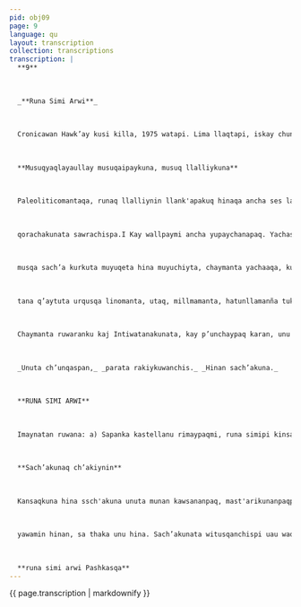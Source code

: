 ```yaml
---
pid: obj09
page: 9
language: qu
layout: transcription
collection: transcriptions
transcription: |
  **9**
  
  
  
  _**Runa Simi Arwi**_
  
  
  
  Cronicawan Hawk’ay kusi killa, 1975 watapi. Lima llaqtapi, iskay chunka isqonniyuq p’unchay
  
  
  
  **Musuqyaqlayaullay musuqaipaykuna, musuq llalliykuna**
  
  
  
  Paleoliticomantaqa, runaq llalliynin llank'apakuq hinaqa ancha ses laran. Mana allin wanphuyug, mana allin challwaqkunawan, tutap’unchay chayllaman watasqa Lsqs.. Ichatagmi, Paleolitico runaqa kamasqan imay mana llank'anakunata llalliy tiqsikunata churaspa. Paymi wallpaqa nawch' patayuq rumita. rumita huj rumiwan: p aldspa. Paymi ninata rikhurichimun paypaq lananpaq. Manan kay pachapi nina tarikuqchu, illapakunallapi kasqa, chaymanta aqtuq urqukunallapi. Ichataq, imaynallatapis nawpaq runaga rikhunichimusqa llanp’u ninillata. huch’uy qunullata, makin kamachilla. Mana yuyaychaspallachus, hina rikhurichimusqarumita taksspa, nina wachisqanta qhavaspe ch'aki
  
  
  
  qorachakunata sawrachispa.I Kay wallpaymi ancha yupaychanapaq. Yachasqan runa hanku, seq’a aychata lulayachiyta miskitasq ch'isinpitaq q’onikuyta atiraa, k'anchaytawan, t'illa, haycha kawsaqkunamanta ayqechispa puñunan kama. Neolitico runañataq, laran nawpagenmanta chajr tarpuq, chaymanta michikuq, ñawpaqenkunananmanta astawanraq lank’aykunata wallpasqa. chaywantaq runaq wasapaynin t'ijraykamun, lalllyta llallispa. Ñawpaqninqa kallpallanwanmi tukuy ruwayninta ruvasqa llasa ¡ank’aykunapaq. Payñataq yuyaychan Imaynata llankhq wakawan yapunata wataaapaq, chaymanta asnukunatawan, uywatawan, chaymanta imayna ancha llas gipikunata aysachiyta. Chay ñawpaqtaqa yacha
  
  
  
  musqa sach’a kurkuta muyuqeta hina muyuchiyta, chaymanta yachaaqa, kurkuta kuchuspa ñawpagen ruedaa Lamapa. Paykunachus hina karanku karukunamanta aswan ñawpagen llankachiqkuna, qchu waipi qallanispanku, llanki t'ruta nunayachaspa. Chay raqcha kamayuq naqliticqa nqchink’unata llump iyachispa ninawan wayk'unanpaq chaymanta ch'ilayachinanpaq.I PIal p'chan laspan raieonitico runaqa, wañuchisqan kawaaqkunaq qarallanwanmi p’achallikusqa. Ichaga neolitico gharichua, Icha warmichu. wallpamun Iskay ruwaykunata: q’aytu pushkayta, q’aytu awaytawan.. Q'ayta lamayuqpa llank’ayninga karn tullurawk'ana, chaymanta puskanpuwan, chaywanmi ñañulla
  
  
  
  tana q’aytuta urqusqa linomanta, utaq, millmamanta, hatunllamanña tukuchaspa. Ñawch'i llankanankunawanmi mallkikuna thupananpaq aywisqa utaq suasqa qarakunawan, wanphuq resniaqanchista churaspa, neolldico nuna ruwamun. Ñawpagen wanphuta, waynwan kuyuqta, chunka pisqayuq runa apaqta, allntae reqairanku lntiq ch'askakunaq puriyninmanta, hina wallpanankupaq. Neolídco p’uchukaqtin, Edad de Bronce qalladmushaqtin, Egipto Suyu runakuna, ruwayta munaranku kaqwilla taqeta taspuyninpaq, chaymanta allin garpasqa chairnmanta, uqasiymanta; yacharuaqaku sstronomía riqslyta, yachaspanku kinse pachaj suqta chunka piaqayuq wataq Punchayninmanta.
  
  
  
  Chaymanta ruwaranku kaj Intiwatanakunata, kay p’unchaypaq karan, unu relojkunatawan atakunallan (chayta Reloj sutiwan riqsinchis). chaymi tuykunata yuparanku, mama Inti k'anchaqtinpes.
  
  
  
  _Unuta ch’unqaspan,_ _parata rakiykuwanchis._ _Hinan sach’akuna._
  
  
  
  **RUNA SIMI ARWI**
  
  
  
  Imaynatan ruwana: a) Sapanka kastellanu rimaypaqmi, runa simipi kinsa simi kan. Sapanka runa simitan, yupana, lushkachan chayraykun yupasqa kashaq. b) Kutichiqman hina sapanka yupanatá llinp’iy: IMAYNATAN RUANA QILQAY CH'OSAQ YANQAYKUNAPI, QILQASQA YANQAYKUNATA QHAWASPAYANQAYKUNAN KAQLLA KAN, CHAYTAN ALLINTA QHAWANAYKHAALLINTA RUANAYKIPAQE (POR JUVE) No. 9
  
  
  
  **Sach’akunaq ch’akiynin**
  
  
  
  Kansaqkuna hina ssch'akuna unuta munan kawsananpaq, mast'arikunanpaqpas. Unutagmi plasma hina kuti yawarpaq, chaypin chullusqa kashanku, imaymana ruruchakuna tukuy yurantinman apasqa, aswantaraqtaq mallkikunapi. .. Mallkikunaq raphinmi, wayraman unuta apanku. Yachay hap’lykunan ninku, qhapaq yuyaywan, pachaj wata sach’as, laqun chunta waranqa, unu litruta phawachin hanaqman, ruphay mitapl. Sichus kanman tawa pachaj mallkdikuma haykunman hertares allpapl, kanmancha kinsa hunu suqta pachaj waranqa litrukuna huj ruphay mit'api. SIchus kay umu ch'iqlrisqa kanman hectaniapi chayqa, quwasunmancha 36 centímetros cúbicos nisqanchista. Sichus q'arapanpanman chay tukuy unu kacharimun man chayqa, mana ima mallkyuqman, apanmancha askha aupata, wakdin unutaq, wakin allpapi chinkanman." Kay unuqa, manan, patapi kanmanchu. Aswansi ruphay mit'api chayamun kay sach’a mallkikunaman, chaymanta kutichispataq phukurikuspa wayraman.. Huj sach’as kutichin hanaqman, sapa pachaj litrumanta suqta chunka litruta. Chay sach’akunas allin qhali kananpaq. Wakin runataq kayta mane hamut'anchu, mana yuyaychanchu, musphaypas kanman hina.. Unuqa usqhayllata wichan yurakunspi, kay yurakuna imaynaraq kasqanman hina. Qhawachinchis kinsa t'aqamallkikunata: pinuta, alamuta, rosietawan, imaynatas nuj tuypi wichan, savia nisqanchis (chay saviaqa mallkikunaq
  
  
  
  yawamin hinan, sa thaka unu hina. Sach’akunata witusqanchispi uau waqasqanmi chay savia). Finupiqa manan tuypi huj mitruta chayanchu. Wichaq unuqa yurakunapi, mallkikunapi panpamantan hamun. Kaymi sumaq añaka, chay raphikunas kinsa chunka metrumanta ch’unqan unuta. Atiy atipaq bonballsa chay ruwayta atinman. Papa ukhu unutaqmi hap'in imayna mallkiq munayninkunata, chaymanta samantaqsi qirunkuna saphin uranpi tarikuq Mayninpitaq tanikun k’allanpakuna saphikunata yanapaspa. Ch'unqayqa qallarinmi qaranchanpi, huch uy saphichakunata.ncua. Unu naphiman chayaruqtintaq, una purin sirk'antakama. (raphikunapas sirk’ayuqmi, chaytan castellano simipi nervadura nispa sutichanchis). Chaymantataq haykun tukuy ukhunman. Rikunchistaq imaynatas yurakuna, celulayuq kanku clorofllayuq kaspanku. (chay cloroíila nisqanchismi sach’akunapi unu hina, kay cloroíllan q’umiryachin sapanke sach’akunata. Chay raykun q’umir kanku). Chaymanta Intiwan yanapachikuspa misk'ita puquchinku. Sapa raphin celulanmi tukurapun unu ch’unqaq bonbapi. Celulakunaqa, mana yupaymi kanku, hunt'asqataq kanku aswan kallpa mallld ch'unqaq ukhupanpa unuta mukukunman apay atiq. (Chay porokina nisqanchismi, aychanchispi, manachu sapa t'uquchakuna hina kan; chaymi poro sutin). Unutaq hanaqman phawan riphiq poronkunamanta . Unu wichaqtintaq nkukun imaynatas saphinkuna ht'in mana wichachispa.
  
  
  
  **runa simi arwi Pashkasqa**
---
```


{{ page.transcription | markdownify }}
